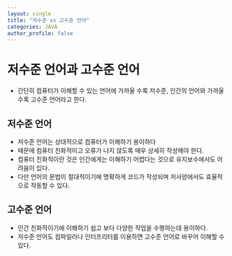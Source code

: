 ```yaml
---
layout: single
title: "저수준 vs 고수준 언어"
categories: JAVA
author_profile: false
---
```


# 저수준 언어과 고수준 언어
  - 간단히 컴퓨터가 이해할 수 있는 언어에 가까울 수록 저수준, 인간의 언어와 가까울 수록 고수준 언어라고 한다.

## 저수준 언어
  - 저수준 언어는 상대적으로 컴퓨터가 이해하기 용이하다
  - 때문에 컴퓨터 친화적이고 오류가 나지 않도록 매우 상세히 작성해야 한다.
  - 컴퓨터 친화적이란 것은 인간에게는 이해하기 어렵다는 것으로 유지보수에서도 어려움이 있다.
  - 다만 언어의 문법이 절대적이기에 명확하게 코드가 작성되며 저사양에서도 효율적으로 작동할 수 있다.

## 고수준 언어
  - 인간 친화적이기에 이해하기 쉽고 보다 다양한 작업을 수행하는데 용이하다.
  - 저수준 언어도 컴파일러나 인터프리터를 이용하면 고수준 언어로 바꾸어 이해할 수 있다.
